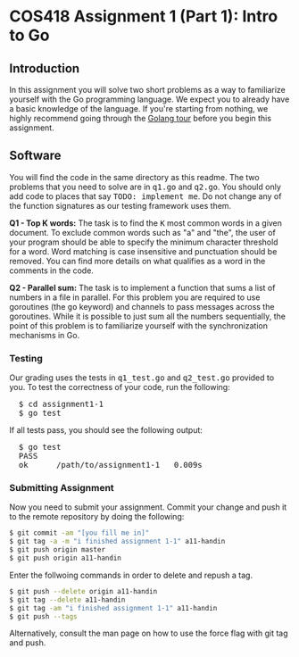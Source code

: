 # COS418 Assignment 1 (Part 1): Intro to Go

<h2>Introduction</h2>
<p>
  In this assignment you will solve two short problems as a way to familiarize
  yourself with the Go programming language. We expect you to already have a
  basic knowledge of the language. If you're starting from nothing, we highly
  recommend going through the <a href="http://tour.golang.org/list">Golang tour</a>
  before you begin this assignment.
</p>
<h2>Software</h2>
<p>
  You will find the code in the same directory as this readme. The two problems that you need to solve are in <tt>q1.go</tt>
  and <tt>q2.go</tt>. You should only add code to places that say <tt>TODO: implement me</tt>. 
  Do not change any of the function signatures as our testing framework uses them.
</p>

<p>
  <b>Q1 - Top K words:</b> The task is to find the <tt>K</tt> most common words in a
  given document. To exclude common words such as "a" and "the", the user of your program
  should be able to specify the minimum character threshold for a word. Word matching is
  case insensitive and punctuation should be removed. You can find more details on what
  qualifies as a word in the comments in the code.
</p>

<p>
  <b>Q2 - Parallel sum:</b> The task is to implement a function that sums a list of
  numbers in a file in parallel. For this problem you are required to use goroutines (the
  <tt>go</tt> keyword) and channels to pass messages across the goroutines. While it is
  possible to just sum all the numbers sequentially, the point of this problem is to
  familiarize yourself with the synchronization mechanisms in Go.
</p>

<h3>Testing</h3>

<p>
  Our grading uses the tests in <tt>q1_test.go</tt> and <tt>q2_test.go</tt> provided to you.
  To test the correctness of your code, run the following:
</p>
<pre>
  $ cd assignment1-1
  $ go test
</pre>
<p>
  If all tests pass, you should see the following output:
</p>
<pre>
  $ go test
  PASS
  ok      /path/to/assignment1-1   0.009s
</pre>




### Submitting Assignment
<p> Now you need to submit your assignment. Commit your change and push it to the remote repository by doing the following: </p>

```bash
$ git commit -am "[you fill me in]"
$ git tag -a -m "i finished assignment 1-1" a11-handin
$ git push origin master
$ git push origin a11-handin
```

<p>Enter the follwoing commands in order to delete and repush a tag.</p>

```bash
$ git push --delete origin a11-handin
$ git tag --delete a11-handin
$ git tag -am "i finished assignment 1-1" a11-handin
$ git push --tags
```

<p>Alternatively, consult the man page on how to use the force flag with git tag and push.</p>
